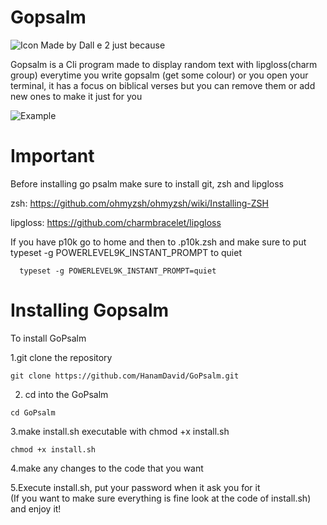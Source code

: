 # Gopsalm

![Icon Made by Dall e 2 just because](../GoPsalm/Images/gopher.png)

Gopsalm is a Cli program made to display random text with lipgloss(charm group) 
everytime you write gopsalm (get some colour) or you open your terminal, it has a focus on
biblical verses but you can remove them or add new ones to make it just for you

![Example](../GoPsalm/Images/Example.png) 

# Important

Before installing go psalm make sure to install git, zsh and lipgloss

zsh:
https://github.com/ohmyzsh/ohmyzsh/wiki/Installing-ZSH

lipgloss:
https://github.com/charmbracelet/lipgloss

If you have p10k go to home and then to .p10k.zsh
and make sure to put typeset -g POWERLEVEL9K_INSTANT_PROMPT
to quiet

```
  typeset -g POWERLEVEL9K_INSTANT_PROMPT=quiet
```

# Installing Gopsalm

To install GoPsalm

1.git clone the repository

```
git clone https://github.com/HanamDavid/GoPsalm.git
```
2. cd into the GoPsalm
```
cd GoPsalm
```
3.make install.sh executable with chmod +x install.sh 

```
chmod +x install.sh
```

4.make any changes to the code that you want

5.Execute install.sh, put your password when it ask you for it  
(If you want to make sure everything is fine look at the code of install.sh) 
and enjoy it!

